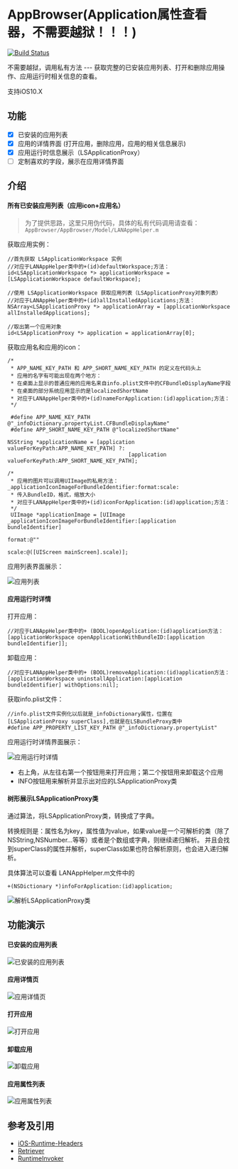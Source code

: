 # AppBrowser(Application属性查看器，不需要越狱！！！)
[![Build Status](https://travis-ci.org/lanvsblue/AppBrowser.svg?branch=master)](https://travis-ci.org/lanvsblue/AppBrowser)

不需要越狱，调用私有方法 --- 获取完整的已安装应用列表、打开和删除应用操作、应用运行时相关信息的查看。

支持iOS10.X

## 功能
- [x] 已安装的应用列表
- [x] 应用的详情界面 (打开应用，删除应用，应用的相关信息展示)
- [x] 应用运行时信息展示（LSApplicationProxy）
- [ ] 定制喜欢的字段，展示在应用详情界面

## 介绍

#### 所有已安装应用列表（应用icon+应用名）

> 为了提供思路，这里只用伪代码，具体的私有代码调用请查看：`AppBrowser/AppBrowser/Model/LANAppHelper.m`

获取应用实例：

```objc
//首先获取 LSApplicationWorkspace 实例
//对应于LANAppHelper类中的+(id)defaultWorkspace;方法：
id<LSApplicationWorkspace *> applicationWorkspace = [LSApplicationWorkspace defaultWorkspace];

//使用 LSApplicationWorkspace 获取应用列表（LSApplicationProxy对象列表）
//对应于LANAppHelper类中的+(id)allInstalledApplications;方法：
NSArray<LSApplicationProxy *> applicationArray = [applicationWorkspace allInstalledApplications];

//取出第一个应用对象
id<LSApplicationProxy *> application = applicationArray[0];
```

获取应用名和应用的icon：
```objc
/* 
 * APP_NAME_KEY_PATH 和 APP_SHORT_NAME_KEY_PATH 的定义在代码头上
 * 应用的名字有可能出现在两个地方：
 * 在桌面上显示的普通应用的应用名来自info.plist文件中的CFBundleDisplayName字段
 * 在桌面的部分系统应用显示的是localizedShortName
 * 对应于LANAppHelper类中的+(id)nameForApplication:(id)application;方法：
 */
 
 #define APP_NAME_KEY_PATH @"_infoDictionary.propertyList.CFBundleDisplayName"
 #define APP_SHORT_NAME_KEY_PATH @"localizedShortName"
 
NSString *applicationName = [application valueForKeyPath:APP_NAME_KEY_PATH] ?:
                                      [application valueForKeyPath:APP_SHORT_NAME_KEY_PATH];

/* 
 * 应用的图片可以调用UIImage的私用方法：_applicationIconImageForBundleIdentifier:format:scale:
 * 传入BundleID，格式，缩放大小
 * 对应于LANAppHelper类中的+(id)iconForApplication:(id)application;方法：
 */
 UIImage *applicationImage = [UIImage _applicationIconImageForBundleIdentifier:[application bundleIdentifier] 
                                                                        format:@"" 
                                                                         scale:@([UIScreen mainScreen].scale)];
```
应用列表界面展示：

![应用列表](http://o9gma3fh0.bkt.clouddn.com/2016/12/AppBrowser/Installed%20app%201.png)

#### 应用运行时详情

打开应用：
```objc
//对应于LANAppHelper类中的+ (BOOL)openApplication:(id)application方法：
[applicationWorkspace openApplicationWithBundleID:[application bundleIdentifier]];
```

卸载应用：
```objc
//对应于LANAppHelper类中的+ (BOOL)removeApplication:(id)application方法：
[applicationWorkspace uninstallApplication:[application bundleIdentifier] withOptions:nil];
```

获取info.plist文件：
```objc
//info.plist文件实例化以后就是_infoDictionary属性，位置在[LSApplicationProxy superClass],也就是在LSBundleProxy类中
#define APP_PROPERTY_LIST_KEY_PATH @"_infoDictionary.propertyList"
```
应用运行时详情界面展示：

![应用运行时详情](http://o9gma3fh0.bkt.clouddn.com/2016/12/AppBrowser/app%20info%201.png)

* 右上角，从左往右第一个按钮用来打开应用；第二个按钮用来卸载这个应用
* INFO按钮用来解析并显示出对应的LSApplicationProxy类

#### 树形展示LSApplicationProxy类
通过算法，将LSApplicationProxy类，转换成了字典。

转换规则是：属性名为key，属性值为value，如果value是一个可解析的类（除了NSString,NSNumber...等等）或者是个数组或字典，则继续递归解析。
并且会找到superClass的属性并解析，superClass如果也符合解析原则，也会进入递归解析。

具体算法可以查看 LANAppHelper.m文件中的
```objc 
+(NSDictionary *)infoForApplication:(id)application;
```
![解析LSApplicationProxy类](http://o9gma3fh0.bkt.clouddn.com/2016/12/AppBrowser/LSApplicationProxy%201.png)

## 功能演示

#### 已安装的应用列表
![已安装的应用列表](http://o9gma3fh0.bkt.clouddn.com/2016/12/AppBrowser/installed%20app-squashed1.gif)

#### 应用详情页
![应用详情页](http://o9gma3fh0.bkt.clouddn.com/2016/12/AppBrowser/app%20info-squashed1.gif)

#### 打开应用
![打开应用](http://o9gma3fh0.bkt.clouddn.com/2016/12/AppBrowser/open%20app-squashed1.gif)

#### 卸载应用
![卸载应用](http://o9gma3fh0.bkt.clouddn.com/2016/12/AppBrowser/uninstall%20app-squashed1.gif)

#### 应用属性列表
![应用属性列表](http://o9gma3fh0.bkt.clouddn.com/2016/12/AppBrowser/LSApplicationProxy-squashed1.gif)

## 参考及引用
* [iOS-Runtime-Headers](https://github.com/nst/iOS-Runtime-Headers)
* [Retriever](https://github.com/cyanzhong/Retriever)
* [RuntimeInvoker](https://github.com/cyanzhong/RuntimeInvoker)

